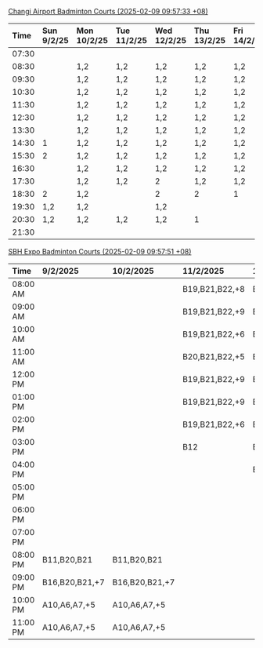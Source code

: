 [Changi Airport Badminton Courts (2025-02-09 09:57:33 +08)](https://www.carc.org.sg/FacilityBooking.aspx)

| Time   | Sun 9/2/25   | Mon 10/2/25   | Tue 11/2/25   | Wed 12/2/25   | Thu 13/2/25   | Fri 14/2/25   | Sat 15/2/25   |
|:-------|:-------------|:--------------|:--------------|:--------------|:--------------|:--------------|:--------------|
| 07:30  |              |               |               |               |               |               |               |
| 08:30  |              | 1,2           | 1,2           | 1,2           | 1,2           | 1,2           |               |
| 09:30  |              | 1,2           | 1,2           | 1,2           | 1,2           | 1,2           | 1             |
| 10:30  |              | 1,2           | 1,2           | 1,2           | 1,2           | 1,2           | 1             |
| 11:30  |              | 1,2           | 1,2           | 1,2           | 1,2           | 1,2           | 1,2           |
| 12:30  |              | 1,2           | 1,2           | 1,2           | 1,2           | 1,2           | 1,2           |
| 13:30  |              | 1,2           | 1,2           | 1,2           | 1,2           | 1,2           | 1,2           |
| 14:30  | 1            | 1,2           | 1,2           | 1,2           | 1,2           | 1,2           | 2             |
| 15:30  | 2            | 1,2           | 1,2           | 1,2           | 1,2           | 1,2           | 1             |
| 16:30  |              | 1,2           | 1,2           | 1,2           | 1,2           | 1,2           | 1             |
| 17:30  |              | 1,2           | 1,2           | 2             | 1,2           | 1,2           | 2             |
| 18:30  | 2            | 1,2           |               | 2             | 2             | 1             | 1,2           |
| 19:30  | 1,2          | 1,2           |               | 1,2           |               |               | 1,2           |
| 20:30  | 1,2          | 1,2           | 1,2           | 1,2           | 1             |               | 1,2           |
| 21:30  |              |               |               |               |               |               |               |

[SBH Expo Badminton Courts (2025-02-09 09:57:51 +08)](https://singaporebadmintonhall.getomnify.com/widgets/O3MRKGBH359GA55KHMG1RD)

| Time     | 9/2/2025       | 10/2/2025      | 11/2/2025      | 12/2/2025      | 13/2/2025      | 14/2/2025      | 15/2/2025      |
|:---------|:---------------|:---------------|:---------------|:---------------|:---------------|:---------------|:---------------|
| 08:00 AM |                |                | B19,B21,B22,+8 | B19,B21,B22,+9 | B19,B21,B22,+8 | B19,B21,B22,+9 | B19,B21,B22,+9 |
| 09:00 AM |                |                | B19,B21,B22,+9 | B19,B21,B22,+9 | B19,B21,B22,+9 | B20,B21,B22,+7 | B19,B21,B22,+9 |
| 10:00 AM |                |                | B19,B21,B22,+6 | B19,B20,B21,+3 | B19,B20,B22,+6 | B18,B20,B21,+6 | B16,B19,B20,+4 |
| 11:00 AM |                |                | B20,B21,B22,+5 | B19,B20,B21,+5 | B19,B20,B22,+6 | B19,B20,B21,+8 | B16,B19,B20,+4 |
| 12:00 PM |                |                | B19,B21,B22,+9 | B19,B21,B22,+7 | B19,B21,B22,+9 | B19,B21,B22,+9 | B19,B21,B22,+9 |
| 01:00 PM |                |                | B19,B21,B22,+9 | B19,B21,B22,+7 | B19,B21,B22,+9 | B19,B21,B22,+8 | B19,B21,B22,+9 |
| 02:00 PM |                |                | B19,B21,B22,+6 | B19,B21,B22,+8 | B19,B20,B21,+8 | B19,B20,B21,+4 | B19,B21,B22,+6 |
| 03:00 PM |                |                | B12            | B19,B20,B21,+5 | B19,B20,B21,+3 | B19,B20,B21,+3 |                |
| 04:00 PM |                |                |                | B13,B16,B21,+2 |                |                |                |
| 05:00 PM |                |                |                |                |                |                |                |
| 06:00 PM |                |                |                |                |                |                |                |
| 07:00 PM |                |                |                |                |                |                |                |
| 08:00 PM | B11,B20,B21    | B11,B20,B21    |                |                |                |                |                |
| 09:00 PM | B16,B20,B21,+7 | B16,B20,B21,+7 |                |                |                |                |                |
| 10:00 PM | A10,A6,A7,+5   | A10,A6,A7,+5   |                |                |                |                | B20,B21,B22,+9 |
| 11:00 PM | A10,A6,A7,+5   | A10,A6,A7,+5   |                |                |                |                | B20,B21,B22,+9 |
